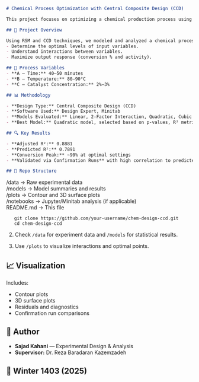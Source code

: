 ```markdown
# Chemical Process Optimization with Central Composite Design (CCD)

This project focuses on optimizing a chemical production process using Response Surface Methodology (RSM) and Central Composite Design (CCD). The objective is to maximize the conversion rate and efficiency of a chemical reaction by studying the influence of three key factors: reaction time, temperature, and catalyst concentration.

## 📌 Project Overview

Using RSM and CCD techniques, we modeled and analyzed a chemical process to:
- Determine the optimal levels of input variables.
- Understand interactions between variables.
- Maximize output response (conversion % and activity).

## 🧪 Process Variables
- **A — Time:** 40–50 minutes  
- **B — Temperature:** 80–90°C  
- **C — Catalyst Concentration:** 2%–3%  

## 📊 Methodology

- **Design Type:** Central Composite Design (CCD)
- **Software Used:** Design Expert, Minitab
- **Models Evaluated:** Linear, 2-Factor Interaction, Quadratic, Cubic
- **Best Model:** Quadratic model, selected based on p-values, R² metrics, and fit statistics.

## 🔍 Key Results

- **Adjusted R²:** 0.8881  
- **Predicted R²:** 0.7891  
- **Conversion Peak:** ~90% at optimal settings  
- **Validated via Confirmation Runs** with high correlation to predicted outcomes  

## 📁 Repo Structure

```
/data          -> Raw experimental data  
/models        -> Model summaries and results  
/plots         -> Contour and 3D surface plots  
/notebooks     -> Jupyter/Minitab analysis (if applicable)  
README.md      -> This file  
```
   git clone https://github.com/your-username/chem-design-ccd.git
   cd chem-design-ccd
   ```

2. Check `/data` for experiment data and `/models` for statistical results.

3. Use `/plots` to visualize interactions and optimal points.

## 📈 Visualization

Includes:
- Contour plots  
- 3D surface plots  
- Residuals and diagnostics  
- Confirmation run comparisons  

## 🧠 Author

- **Sajad Kahani** — Experimental Design & Analysis  
- **Supervisor:** Dr. Reza Baradaran Kazemzadeh  

## 📅 Winter 1403 (2025)
```
